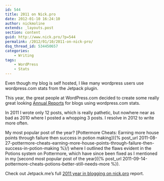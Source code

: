 ```yaml
---
id: 544
title: 2011 on Nick.pro
date: 2012-01-10 16:24:10
author: nickmoline
extends: _layouts.post
section: content
guid: http://www.nick.pro/?p=544
permalink: /2012/01/10/2011-on-nick-pro/
dsq_thread_id: 534450657
categories:
    - Writing
tags:
    - WordPress
    - Stats
---
```

Even though my blog is self hosted, I like many wordpress users use wordpress.com stats from the Jetpack plugin.

This year, the great people at WordPress.com decided to create some really great looking <a href="http://jetpack.me/annual-report/1079684/2011/" target="_blank">Annual Reports</a> for blogs using wordpress.com stats.

<!--more-->

<amp-img  src="{{ site.baseurl }}/wp-content/uploads/sites/4/2012/01/Fireworks.webp" alt="Happy New Year" title="Happy New Year" width="260" height="260" layout="intrinsic" lightbox>
    <amp-img fallback src="{{ site.baseurl }}/wp-content/uploads/sites/4/2012/01/Fireworks.jpg" alt="Happy New Year" title="Happy New Year" width="260" height="260" layout="intrinsic" lightbox></amp-img>
</amp-img>

In 2011 I wrote only 12 posts, which is really pathetic, but nowhere near as bad as 2010 where I posted a whopping 3 posts. I resolve in 2012 to write more often.

My most popular post of the year? [Pottermore Cheats: Earning more house points through failure then success in potion making]({% post_url 2011-08-27-pottermore-cheats-earning-more-house-points-through-failure-then-success-in-potion-making %}/) where I outlined the flaws evident in the Potions system on Pottermore, which have since been fixed as I mentioned in my [second most popular post of the year]({% post_url 2011-09-14-pottermore-cheats-potions-better-still-needs-more %}).

Check out Jetpack.me&#8217;s full <a href="http://jetpack.me/annual-report/1079684/2011/" target="_blank">2011 year in blogging on nick.pro</a> report.
